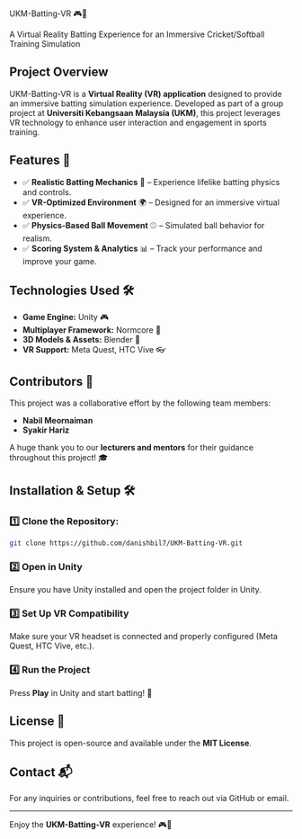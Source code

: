  UKM-Batting-VR 🎮🏏

A Virtual Reality Batting Experience for an Immersive Cricket/Softball Training Simulation

## Project Overview
UKM-Batting-VR is a **Virtual Reality (VR) application** designed to provide an immersive batting simulation experience. Developed as part of a group project at **Universiti Kebangsaan Malaysia (UKM)**, this project leverages VR technology to enhance user interaction and engagement in sports training.

## Features 🚀
- ✅ **Realistic Batting Mechanics** 🏏 – Experience lifelike batting physics and controls.
- ✅ **VR-Optimized Environment** 🌍 – Designed for an immersive virtual experience.
- ✅ **Physics-Based Ball Movement** ⚾ – Simulated ball behavior for realism.
- ✅ **Scoring System & Analytics** 📊 – Track your performance and improve your game.

## Technologies Used 🛠
- **Game Engine:** Unity 🎮
- **Multiplayer Framework:** Normcore 📡
- **3D Models & Assets:** Blender 🎨
- **VR Support:** Meta Quest, HTC Vive 👓

## Contributors 👥
This project was a collaborative effort by the following team members:
- **Nabil Meornaiman**
- **Syakir Hariz**

A huge thank you to our **lecturers and mentors** for their guidance throughout this project! 🎓

## Installation & Setup 🛠

### 1️⃣ Clone the Repository:
```bash
git clone https://github.com/danishbil7/UKM-Batting-VR.git
```

### 2️⃣ Open in Unity
Ensure you have Unity installed and open the project folder in Unity.

### 3️⃣ Set Up VR Compatibility
Make sure your VR headset is connected and properly configured (Meta Quest, HTC Vive, etc.).

### 4️⃣ Run the Project
Press **Play** in Unity and start batting! 🏏

## License 📜
This project is open-source and available under the **MIT License**.

## Contact 📬
For any inquiries or contributions, feel free to reach out via GitHub or email.

---
Enjoy the **UKM-Batting-VR** experience! 🎮🏏

